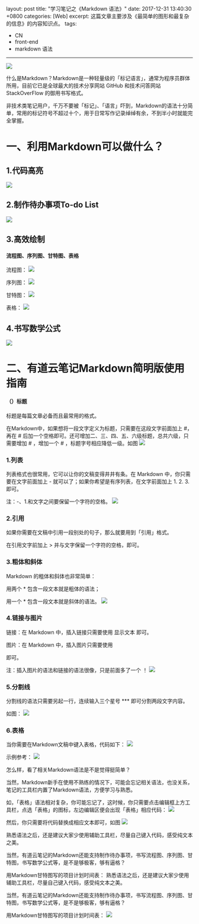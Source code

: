 layout: post
title:  "学习笔记之《Markdown 语法》"
date:   2017-12-31 13:40:30 +0800
categories: [Web]
excerpt: 这篇文章主要涉及《最简单的图形和最复杂的信息》的内容知识点。
tags:
  - CN
  - front-end
  - markdown 语法
---

![](https://timgsa.baidu.com/timg?image&quality=80&size=b9999_10000&sec=1514977029283&di=41ac612bcdbb883055ef820e7d3f8169&imgtype=0&src=http%3A%2F%2Fww2.sinaimg.cn%2Flarge%2F620d0876gw1ery9qye3gjj20e80e874z.jpg)

什么是Markdown？Markdown是一种轻量级的「标记语言」，通常为程序员群体所用，目前它已是全球最大的技术分享网站 GitHub 和技术问答网站 StackOverFlow 的御用书写格式。

非技术类笔记用户，千万不要被「标记」、「语言」吓到，Markdown的语法十分简单，常用的标记符号不超过十个，用于日常写作记录绰绰有余，不到半小时就能完全掌握。
# 一、利用Markdown可以做什么？

## 1.代码高亮
![](https://upload-images.jianshu.io/upload_images/3969392-5d78f149c965e9b7.png?imageMogr2/auto-orient/)

## 2.制作待办事项To-do List
![](https://upload-images.jianshu.io/upload_images/3969392-7c858d02e9914d92.png?imageMogr2/auto-orient/strip%7CimageView2/2/w/700)

## 3.高效绘制
#### 流程图、序列图、甘特图、表格
流程图：
![](https://upload-images.jianshu.io/upload_images/3969392-50cc69d0992b7616.png?imageMogr2/auto-orient/strip%7CimageView2/2/w/700)

序列图：
![](https://upload-images.jianshu.io/upload_images/3969392-8b6f69dbe1896056.png?imageMogr2/auto-orient/strip%7CimageView2/2/w/700)

甘特图：
![](https://upload-images.jianshu.io/upload_images/3969392-e3d951fc0216e6c0.png?imageMogr2/auto-orient/strip%7CimageView2/2/w/700)

表格：
![](https://upload-images.jianshu.io/upload_images/3969392-99cce1820e7f25d5.png?imageMogr2/auto-orient/strip%7CimageView2/2/w/700)

## 4.书写数学公式
![](https://upload-images.jianshu.io/upload_images/3969392-18832bc1a0df2089.png?imageMogr2/auto-orient/strip%7CimageView2/2/w/700)

# 二、有道云笔记Markdown简明版使用指南

#### （）标题

标题是每篇文章必备而且最常用的格式。

在Markdown中，如果想将一段文字定义为标题，只需要在这段文字前面加上 #，再在 # 后加一个空格即可。还可增加二、三、四、五、六级标题，总共六级，只需要增加 # ，增加一个 # ，标题字号相应降低一级。如图
![](https://upload-images.jianshu.io/upload_images/3969392-a9ce6ae553f8710e.png?imageMogr2/auto-orient/strip%7CimageView2/2/w/700)

### 1.列表

列表格式也很常用，它可以让你的文稿变得井井有条。在 Markdown 中，你只需要在文字前面加上 - 就可以了；如果你希望是有序列表，在文字前面加上 1. 2. 3. 即可。

注：-、1.和文字之间要保留一个字符的空格。
![](https://upload-images.jianshu.io/upload_images/3969392-ff46c52f057f86cd.png?imageMogr2/auto-orient/strip%7CimageView2/2/w/700)

### 2.引用

如果你需要在文稿中引用一段别处的句子，那么就要用到「引用」格式。

在引用文字前加上 > 并与文字保留一个字符的空格，即可。
### 3.粗体和斜体

Markdown 的粗体和斜体也非常简单：

用两个 * 包含一段文本就是粗体的语法；

用一个 * 包含一段文本就是斜体的语法。
![](https://upload-images.jianshu.io/upload_images/3969392-bce4160a4e3a60e0.png?imageMogr2/auto-orient/strip%7CimageView2/2/w/700)
### 4.链接与图片

链接：在 Markdown 中，插入链接只需要使用 显示文本 即可。

图片：在 Markdown 中，插入图片只需要使用

即可。

注：插入图片的语法和链接的语法很像，只是前面多了一个 ！
![](https://upload-images.jianshu.io/upload_images/3969392-89f9f69641bf8a8d.png?imageMogr2/auto-orient/strip%7CimageView2/2/w/700)
### 5.分割线

分割线的语法只需要另起一行，连续输入三个星号 *** 即可分割两段文字内容。

如图：
![](https://upload-images.jianshu.io/upload_images/3969392-4d4bbbdb4c978980.png?imageMogr2/auto-orient/strip%7CimageView2/2/w/700)

### 6.表格

当你需要在Markdown文稿中键入表格，代码如下：
![](https://upload-images.jianshu.io/upload_images/3969392-80c59c81a49f8660.png?imageMogr2/auto-orient/strip%7CimageView2/2/w/700)

示例参考：
![](https://upload-images.jianshu.io/upload_images/3969392-8aa45d1946c14cac.png?imageMogr2/auto-orient/strip%7CimageView2/2/w/700)

怎么样，看了相关Markdown语法是不是觉得挺简单？

当然，Markdown新手在使用不熟练的情况下，可能会忘记相关语法，也没关系，笔记的工具栏内置了Markdown语法，方便学习与熟悉。

如，「表格」语法相对复杂，你可能忘记了，这时候，你只需要点击编辑框上方工具栏，点选「表格」的图标，左边编辑区便会出现「表格」相应代码：
![](https://upload-images.jianshu.io/upload_images/3969392-f4bf62450fc13ba9.jpg?imageMogr2/auto-orient/strip%7CimageView2/2/w/700)

然后，你只需要将代码替换成相应文本即可，如图
![](https://upload-images.jianshu.io/upload_images/3969392-07e82b30c00603c0.png?imageMogr2/auto-orient/strip%7CimageView2/2/w/700)

熟悉语法之后，还是建议大家少使用辅助工具栏，尽量自己键入代码，感受纯文本之美。

当然，有道云笔记的Markdown还能支持制作待办事项，书写流程图、序列图、甘特图，书写数学公式等，是不是够极客，够有逼格？

用Markdown甘特图写的项目计划时间表：
熟悉语法之后，还是建议大家少使用辅助工具栏，尽量自己键入代码，感受纯文本之美。

当然，有道云笔记的Markdown还能支持制作待办事项，书写流程图、序列图、甘特图，书写数学公式等，是不是够极客，够有逼格？

用Markdown甘特图写的项目计划时间表：
![](https://upload-images.jianshu.io/upload_images/3969392-ac29bd88a3100064.png?imageMogr2/auto-orient/strip%7CimageView2/2/w/700)


